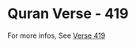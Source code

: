 # Quran Verse - 419 

For more infos, See [Verse 419](https://www.quranbookk.com/quran/search?q=419)